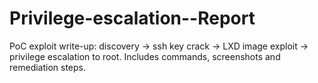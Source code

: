 # Privilege-escalation--Report
PoC exploit write-up: discovery → ssh key crack → LXD image exploit → privilege escalation to root. Includes commands, screenshots and remediation steps.
